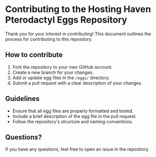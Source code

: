 # Contributing to the Hosting Haven Pterodactyl Eggs Repository

Thank you for your interest in contributing! This document outlines the process for contributing to this repository.

## How to contribute

1. Fork the repository to your own GitHub account.
2. Create a new branch for your changes.
3. Add or update egg files in the `/eggs/` directory.
4. Submit a pull request with a clear description of your changes.

## Guidelines

- Ensure that all egg files are properly formatted and tested.
- Include a brief description of the egg file in the pull request.
- Follow the repository's structure and naming conventions.

## Questions?

If you have any questions, feel free to open an issue in the repository.